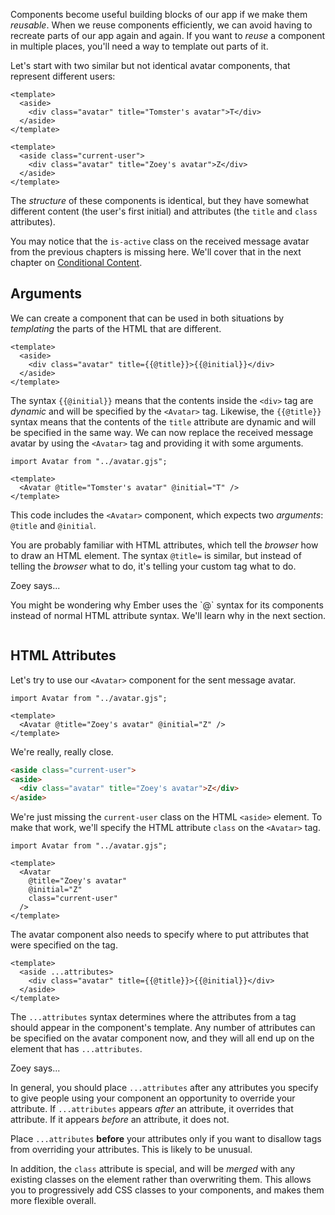Components become useful building blocks of our app if we make them _reusable_. When we reuse components efficiently, we can avoid having to recreate parts of our app again and again. If you want to _reuse_ a component in multiple places, you'll need a way to template out parts of it.

Let's start with two similar but not identical avatar components, that represent
different users:

```gjs {data-filename="app/components/received-message/avatar.gjs"}
<template>
  <aside>
    <div class="avatar" title="Tomster's avatar">T</div>
  </aside>
</template>
```

```gjs {data-filename="app/components/sent-message/avatar.gjs"}
<template>
  <aside class="current-user">
    <div class="avatar" title="Zoey's avatar">Z</div>
  </aside>
</template>
```

The _structure_ of these components is identical, but they have somewhat
different content (the user's first initial) and attributes (the `title` and `class`
attributes).

<div class="cta">
  <div class="cta-note">
    <div class="cta-note-body">
      <div class="cta-note-message">
        You may notice that the <code>is-active</code> class on the
        received message avatar from the previous chapters is missing here.
        We'll cover that in the next chapter on
        <a href="../conditional-content">Conditional Content</a>.
      </div>
    </div>
  </div>
</div>

## Arguments

We can create a component that can be used in both situations by _templating_
the parts of the HTML that are different.

```gjs {data-filename="app/components/avatar.gjs"}
<template>
  <aside>
    <div class="avatar" title={{@title}}>{{@initial}}</div>
  </aside>
</template>
```

The syntax `{{@initial}}` means that the contents inside the `<div>` tag are
_dynamic_ and will be specified by the `<Avatar>` tag. Likewise, the
`{{@title}}` syntax means that the contents of the `title` attribute are dynamic
and will be specified in the same way. We can now replace the received message
avatar by using the `<Avatar>` tag and providing it with some arguments.

```gjs {data-filename="app/components/received-message/avatar.gjs"}
import Avatar from "../avatar.gjs";

<template>
  <Avatar @title="Tomster's avatar" @initial="T" />
</template>
```

This code includes the `<Avatar>` component, which expects two _arguments_:
`@title` and `@initial`.

You are probably familiar with HTML attributes, which tell the _browser_ how to
draw an HTML element. The syntax `@title=` is similar, but instead of telling
the _browser_ what to do, it's telling your custom tag what to do.

<div class="cta">
  <div class="cta-note">
    <div class="cta-note-body">
      <div class="cta-note-heading">Zoey says...</div>
      <div class="cta-note-message">
        <p>
          You might be wondering why Ember uses the `@` syntax for its
          components instead of normal HTML attribute syntax. We'll learn why
          in the next section.
        </p>
      </div>
    </div>
    <img src="/images/mascots/zoey.png" role="presentation" alt="">
  </div>
</div>

## HTML Attributes

Let's try to use our `<Avatar>` component for the sent message avatar.

```gjs {data-filename="app/components/sent-message/avatar.gjs"}
import Avatar from "../avatar.gjs";

<template>
  <Avatar @title="Zoey's avatar" @initial="Z" />
</template>
```

We're really, really close.

```html {data-filename="output" data-diff="-1,+2"}
<aside class="current-user">
<aside>
  <div class="avatar" title="Zoey's avatar">Z</div>
</aside>
```

We're just missing the `current-user` class on the HTML `<aside>` element. To
make that work, we'll specify the HTML attribute `class` on the `<Avatar>` tag.

```gjs {data-filename="app/components/sent-message/avatar.gjs"}
import Avatar from "../avatar.gjs";

<template>
  <Avatar
    @title="Zoey's avatar"
    @initial="Z"
    class="current-user"
  />
</template>
```

The avatar component also needs to specify where to put attributes that were
specified on the tag.

```gjs {data-filename="app/components/avatar.gjs"}
<template>
  <aside ...attributes>
    <div class="avatar" title={{@title}}>{{@initial}}</div>
  </aside>
</template>
```

The `...attributes` syntax determines where the attributes from a tag should
appear in the component's template. Any number of attributes can be specified on
the avatar component now, and they will all end up on the element that has
`...attributes`.

<div class="cta">
  <div class="cta-note">
    <div class="cta-note-body">
      <div class="cta-note-heading">Zoey says...</div>
      <div class="cta-note-message">
        <p>
          In general, you should place <code>...attributes</code> after any attributes you
          specify to give people using your component an opportunity to override your attribute.
          If <code>...attributes</code> appears <em>after</em> an attribute,
          it overrides that attribute. If it appears <em>before</em> an attribute, it
          does not.</p>
        <p>
          Place <code>...attributes</code>
          <strong>before</strong> your attributes only if you want to disallow tags from
          overriding your attributes. This is likely to be unusual.
        </p>
        <p>
          In addition, the <code>class</code> attribute is special, and will be
          <em>merged</em> with any existing classes on the element rather than
          overwriting them. This allows you to progressively add CSS classes to
          your components, and makes them more flexible overall.
        </p>
      </div>
    </div>
    <img src="/images/mascots/zoey.png" role="presentation" alt="">
  </div>
</div>
